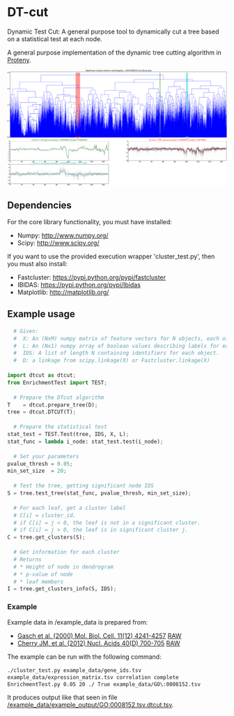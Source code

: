 DT-cut
======

Dynamic Test Cut: A general purpose tool to dynamically cut a tree based on a statistical test at each node.

A general purpose implementation of the dynamic tree cutting algorithm in [Proteny](https://github.com/thiesgehrmann/proteny#proteny).

![An example output from DT-cut](https://raw.githubusercontent.com/thiesgehrmann/DTcut/master/example_data/example_output/GO:0008152.tsv.dtcut.png)

## Dependencies

For the core library functionality, you must have installed:
* Numpy: http://www.numpy.org/
* Scipy: http://www.scipy.org/

If you want to use the provided execution wrapper 'cluster_test.py', then you must also install:
* Fastcluster: https://pypi.python.org/pypi/fastcluster
* IBIDAS: https://pypi.python.org/pypi/Ibidas
* Matplotlib: http://matplotlib.org/

## Example usage

```python
  # Given:
  #  X: An (NxM) numpy matrix of feature vectors for N objects, each of length M.
  #  L: An (Nx1) numpy array of boolean values describing labels for each object.
  #  IDS: A list of length N containing identifiers for each object.
  #  D: a linkage from scipy.linkage(X) or Fastcluster.linkage(X)

import dtcut as dtcut;
from EnrichmentTest import TEST;

  # Prepare the DTcut algorithm
T    = dtcut.prepare_tree(D);
tree = dtcut.DTCUT(T);

  # Prepare the statistical test
stat_test = TEST.Test(tree, IDS, X, L);
stat_func = lambda i_node: stat_test.test(i_node);

  # Set your parameters
pvalue_thresh = 0.05;
min_set_size  = 20;

  # Test the tree, getting significant node IDS
S = tree.test_tree(stat_func, pvalue_thresh, min_set_size);

  # For each leaf, get a cluster label
  # C[i] = cluster_id.
  # if C[i] = j < 0, the leaf is not in a significant cluster.
  # if C[i] = j > 0, the leaf is in significant cluster j.
C = tree.get_clusters(S);

  # Get information for each cluster
  # Returns
  # * Height of node in dendrogram
  # * p-value of node
  # * leaf members
I = tree.get_clusters_info(S, IDS);
```

### Example 
Example data in /example_data is prepared from:

* [Gasch et al. (2000) Mol. Biol. Cell. 11(12) 4241-4257](http://genome-www.stanford.edu/yeast_stress/gasch.pdf) [RAW](http://genome-www.stanford.edu/yeast_stress/data/rawdata/complete_dataset.txt)
* [Cherry JM, et al. (2012) Nucl. Acids 40(D)  700-705](http://www.ncbi.nlm.nih.gov/pmc/articles/PMC3245034/pdf/gkr1029.pdf) [RAW](http://downloads.yeastgenome.org/curation/literature/gene_association.sgd.gz)

The example can be run with the following command:
```
./cluster_test.py example_data/gene_ids.tsv example_data/expression_matrix.tsv correlation complete EnrichmentTest.py 0.05 20 ./ True example_data/GO\:0008152.tsv
```

It produces output like that seen in file [/example_data/example_output/GO:0008152.tsv.dtcut.tsv](https://raw.githubusercontent.com/https://github.com/thiesgehrmann/DTcut/blob/master/example_data/example_output/GO:0008152.tsv.dtcut.tsv).

